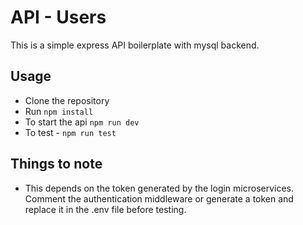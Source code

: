 # API - Users

This is a simple express API boilerplate with mysql backend.

## Usage

- Clone the repository
- Run `npm install`
- To start the api `npm run dev`
- To test - `npm run test`

## Things to note

- This depends on the token generated by the login microservices. Comment the authentication middleware or generate a token and replace it in the .env file before testing.
